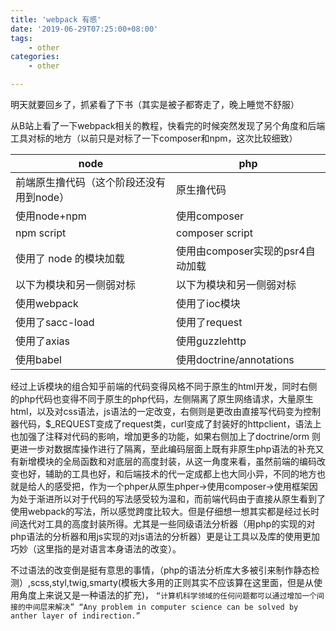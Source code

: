 ```yaml
---
title: 'webpack 有感'
date: '2019-06-29T07:25:00+08:00'
tags:
    - other
categories:
    - other

---
```




明天就要回乡了，抓紧看了下书（其实是被子都寄走了，晚上睡觉不舒服）
<!--more-->

从B站上看了一下webpack相关的教程，快看完的时候突然发现了另个角度和后端工具对标的地方（以前只是对标了一下composer和npm，这次比较细致）

| node                                     | php                              |
|------------------------------------------|----------------------------------|
| 前端原生撸代码（这个阶段还没有用到node） | 原生撸代码                       |
| 使用node+npm                             | 使用composer                     |
| npm script                               | composer script                  |
| 使用了 node 的模块加载                   | 使用由composer实现的psr4自动加载 |
| 以下为模块和另一侧弱对标                 | 以下为模块和另一侧弱对标         |
| 使用webpack                              | 使用了ioc模块                    |
| 使用了sacc-load                          | 使用了request                    |
| 使用了axias                              | 使用guzzlehttp                   |
| 使用babel                                | 使用doctrine/annotations         |

经过上诉模块的组合知乎前端的代码变得风格不同于原生的html开发，同时右侧的php代码也变得不同于原生的php代码，左侧隔离了原生网络请求，大量原生html，以及对css语法，js语法的一定改变，右侧则是更改由直接写代码变为控制器代码，$_REQUEST变成了request类，curl变成了封装好的httpclient，语法上也加强了注释对代码的影响，增加更多的功能，如果右侧加上了doctrine/orm 则更进一步对数据库操作进行了隔离，至此编码层面上既有非原生php语法的补充又有新增模块的全局函数和对底层的高度封装，从这一角度来看，虽然前端的编码改变也好，辅助的工具也好，和后端技术的代一定成都上也大同小异，不同的地方也就是给人的感受把，作为一个phper从原生phper->使用composer->使用框架因为处于渐进所以对于代码的写法感受较为温和，而前端代码由于直接从原生看到了使用webpack的写法，所以感觉跨度比较大。但是仔细想一想其实都是经过长时间迭代对工具的高度封装所得。尤其是一些同级语法分析器（用php的实现的对php语法的分析器和用js实现的对js语法的分析器）更是让工具以及库的使用更加巧妙（这里指的是对语言本身语法的改变）。

不过语法的改变倒是挺有意思的事情，（php的语法分析库大多被引来制作静态检测）,scss,styl,twig,smarty(模板大多用的正则其实不应该算在这里面，但是从使用角度上来说又是一种语法的扩充)，
`“计算机科学领域的任何问题都可以通过增加一个间接的中间层来解决” “Any problem in computer science can be solved by anther layer of indirection.”`
